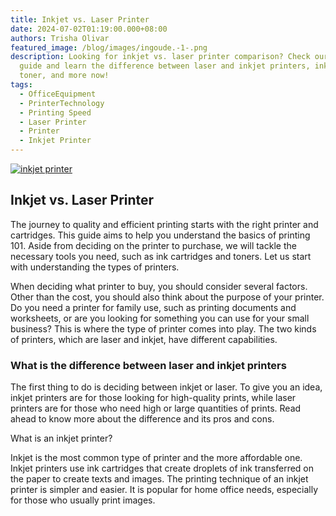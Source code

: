 ```yaml
---
title: Inkjet vs. Laser Printer
date: 2024-07-02T01:19:00.000+08:00
authors: Trisha Olivar
featured_image: /blog/images/ingoude.-1-.png
description: Looking for inkjet vs. laser printer comparison? Check our helpful
  guide and learn the difference between laser and inkjet printers, ink and
  toner, and more now!
tags:
  - OfficeEquipment
  - PrinterTechnology
  - Printing Speed
  - Laser Printer
  - Printer
  - Inkjet Printer
---
```

[![inkjet printer](/blog/images/ingoude.-1-.png "laser printer")](/blog/images/ingoude.-1-.png)

## Inkjet vs. Laser Printer

The journey to quality and efficient printing starts with the right printer and cartridges. This guide aims to help you understand the basics of printing 101. Aside from deciding on the printer to purchase, we will tackle the necessary tools you need, such as ink cartridges and toners. Let us start with understanding the types of printers.



When deciding what printer to buy, you should consider several factors. Other than the cost, you should also think about the purpose of your printer. Do you need a printer for family use, such as printing documents and worksheets, or are you looking for something you can use for your small business? This is where the type of printer comes into play. The two kinds of printers, which are laser and inkjet, have different capabilities.



### What is the difference between laser and inkjet printers

The first thing to do is deciding between inkjet or laser. To give you an idea, inkjet printers are for those looking for high-quality prints, while laser printers are for those who need high or large quantities of prints. Read ahead to know more about the difference and its pros and cons.



What is an inkjet printer?

Inkjet is the most common type of printer and the more affordable one. Inkjet printers use ink cartridges that create droplets of ink transferred on the paper to create texts and images. The printing technique of an inkjet printer is simpler and easier. It is popular for home office needs, especially for those who usually print images.
